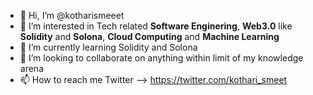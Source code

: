 - 👋 Hi, I’m @kotharismeeet
- 👀 I’m interested in Tech related **Software Enginering**, **Web3.0** like **Solidity** and **Solona**, **Cloud Computing** and **Machine Learning**
- 🌱 I’m currently learning Solidity and Solona
- 💞️ I’m looking to collaborate on anything within limit of my knowledge arena
- 📫 How to reach me Twitter --> https://twitter.com/kothari_smeet

<!---
kotharismeeet/kotharismeeet is a ✨ special ✨ repository because its `README.md` (this file) appears on your GitHub profile.
You can click the Preview link to take a look at your changes.
--->
